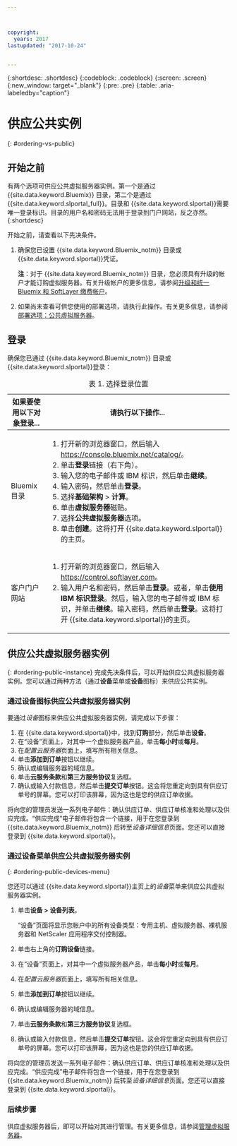 ```yaml
---



copyright:
  years: 2017
lastupdated: "2017-10-24"


---
```


{:shortdesc: .shortdesc}
{:codeblock: .codeblock}
{:screen: .screen}
{:new_window: target="_blank"}
{:pre: .pre}
{:table: .aria-labeledby="caption"}

# 供应公共实例
{: #ordering-vs-public}

## 开始之前
有两个选项可供应公共虚拟服务器实例。第一个是通过 {{site.data.keyword.Bluemix}} 目录，第二个是通过 {{site.data.keyword.slportal_full}}。目录和 {{site.data.keyword.slportal}}需要唯一登录标识。目录的用户名和密码无法用于登录到门户网站，反之亦然。
{:shortdesc}

开始之前，请查看以下先决条件。

  1. 确保您已设置 {{site.data.keyword.Bluemix_notm}} 目录或 {{site.data.keyword.slportal}}凭证。 
  
     **注**：对于 {{site.data.keyword.Bluemix_notm}} 目录，您必须具有升级的帐户才能订购虚拟服务器。有关升级帐户的更多信息，请参阅[升级和统一 Bluemix 和 SoftLayer 缴费帐户](https://console.ng.bluemix.net/docs/admin/softlayerlink.html)。
  
  2. 如果尚未查看可供您使用的部署选项，请执行此操作。有关更多信息，请参阅[部署选项：公共虚拟服务器](../vsi/vsi_public.html)。

## 登录 
确保您已通过 {{site.data.keyword.Bluemix_notm}} 目录或 {{site.data.keyword.slportal}}登录： 

  <table>
   <CAPTION>表 1. 选择登录位置</CAPTION>
   <THEAD>
   <TR>
   <th>如果要使用以下对象登录...</th>
   <th>请执行以下操作...</th>
   </TR>
   </THEAD>
   <TBODY>
   <tr>
   <td>Bluemix 目录</td>
   <td>
   <ol>
   <li>打开新的浏览器窗口，然后输入 <a href="https://console.bluemix.net/catalog/">https://console.bluemix.net/catalog/</a>。</li>
   <li>单击<b>登录</b>链接（右下角）。</li>
   <li>输入您的电子邮件或 IBM 标识，然后单击<b>继续</b>。</li>
   <li>输入密码，然后单击<b>登录</b>。</li>
   <li>选择<b>基础架构</b> > <b>计算</b>。</li>
   <li>单击<b>虚拟服务器</b>磁贴。</li>
   <li>选择<b>公共虚拟服务器</b>选项。</li>
   <li>单击<b>创建</b>。这将打开 {{site.data.keyword.slportal}}的主页。</li>
   </ol>
   </td>
   </tr>
   <tr>
   <td>客户门户网站</td>
   <td>
   <ol>
   <li>打开新的浏览器窗口，然后输入 <a href="https://control.softlayer.com">https://control.softlayer.com</a>。</li>
   <li>输入用户名和密码，然后单击<b>登录</b>。或者，单击<b>使用 IBM 标识登录</b>。然后，输入您的电子邮件或 IBM 标识，并单击<b>继续</b>。输入密码，然后单击<b>登录</b>。这将打开 {{site.data.keyword.slportal}}的主页。</li>
   </ol>
   </td>
   </tr>
   </TBODY>
   </table>

## 供应公共虚拟服务器实例
{: #ordering-public-instance}
完成先决条件后，可以开始供应公共虚拟服务器实例。您可以通过两种方法（通过**设备**菜单或**设备**图标）来供应公共实例。

### 通过设备图标供应公共虚拟服务器实例
要通过*设备*图标来供应公共虚拟服务器实例，请完成以下步骤：

1.  在 {{site.data.keyword.slportal}}中，找到**订购**部分，然后单击**设备**。
2.  在“设备”页面上，对其中一个虚拟服务器产品，单击**每小时**或**每月**。
3.  在*配置云服务器*页面上，填写所有相关信息。
4.  单击**添加到订单**按钮以继续。
5.  确认或编辑服务器的域信息。
5.  单击**云服务条款**和**第三方服务协议**复选框。
6.  确认或输入付款信息，然后单击**提交订单**按钮。这会将您重定向到具有供应订单号的屏幕。您可以打印该屏幕，因为这也是您的供应订单收据。

 将向您的管理员发送一系列电子邮件：确认供应订单、供应订单核准和处理以及供应完成。“供应完成”电子邮件将包含一个链接，用于在您登录到 {{site.data.keyword.Bluemix_notm}} 后转至*设备详细信息*页面。您还可以直接登录到 {{site.data.keyword.slportal}}。

### 通过设备菜单供应公共虚拟服务器实例
{: #ordering-public-devices-menu}

您还可以通过 {{site.data.keyword.slportal}}主页上的*设备*菜单来供应公共虚拟服务器实例。 

1. 单击**设备 > 设备列表**。

   “设备”页面将显示您帐户中的所有设备类型：专用主机、虚拟服务器、裸机服务器和 NetScaler 应用程序交付控制器。
2. 单击右上角的**订购设备**链接。
3. 在“设备”页面上，对其中一个虚拟服务器产品，单击**每小时**或**每月**。
4. 在*配置云服务器*页面上，填写所有相关信息。
5. 单击**添加到订单**按钮以继续。
6. 确认或编辑服务器的域信息。
7. 单击**云服务条款**和**第三方服务协议**复选框。
8. 确认或输入付款信息，然后单击**提交订单**按钮。这会将您重定向到具有供应订单号的屏幕。您可以打印该屏幕，因为这也是您的供应订单收据。

将向您的管理员发送一系列电子邮件：确认供应订单、供应订单核准和处理以及供应完成。“供应完成”电子邮件将包含一个链接，用于在您登录到 {{site.data.keyword.Bluemix_notm}} 后转至*设备详细信息*页面。您还可以直接登录到 {{site.data.keyword.slportal}}。

### 后续步骤
供应虚拟服务器后，即可以开始对其进行管理。有关更多信息，请参阅[管理虚拟服务器](../vsi/vsi_managing.html)。
